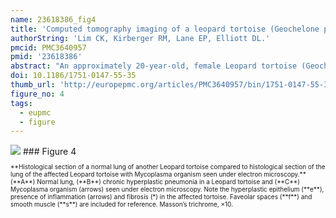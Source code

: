```yaml
---
name: 23618386_fig4
title: 'Computed tomography imaging of a leopard tortoise (Geochelone pardalis pardalis) with confirmed pulmonary fibrosis: a case report.'
authorString: 'Lim CK, Kirberger RM, Lane EP, Elliott DL.'
pmcid: PMC3640957
pmid: '23618386'
abstract: "An approximately 20-year-old, female Leopard tortoise (Geochelone pardalis pardalis) was presented with dypsnea, wheezing, anorexia and depression. Whole body radiographs revealed generalized diffuse unstructured 'interstitial lung pattern' with thickened pulmonary septae while computed tomography (CT) showed emphysematous lung parenchyma and thickened pulmonary septae bordered by irregular ground-glass opacity with smaller areas of 'honeycombing'. These imaging findings together with histopathologic findings were compatible with chronic, extensive 'interstitial' pulmonary fibrosis."
doi: 10.1186/1751-0147-55-35
thumb_url: 'http://europepmc.org/articles/PMC3640957/bin/1751-0147-55-35-4.gif'
figure_no: 4
tags:
  - eupmc
  - figure
---
```

<img src='http://europepmc.org/articles/PMC3640957/bin/1751-0147-55-35-4.jpg' style='max-height: 300px'>
### Figure 4
<p style='font-size: 10px;'>**Histological section of a normal lung of another Leopard tortoise compared to histological section of the lung of the affected Leopard tortoise with Mycoplasma organism seen under electron microscopy.** (**A**) Normal lung, (**B**) chronic hyperplastic pneumonia in a Leopard tortoise and (**C**) Mycoplasma organism (arrows) seen under electron microscopy. Note the hyperplastic epithelium (**e**), presence of inflammation (arrows) and fibrosis (*) in the affected tortoise. Faveolar spaces (**f**) and smooth muscle (**s**) are included for reference. Masson’s trichrome, ×10.</p>